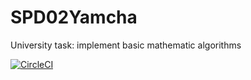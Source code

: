 # SPD02Yamcha
University task: implement basic mathematic algorithms

[![CircleCI](https://circleci.com/gh/polsala/SPD02Yamcha.svg?style=svg)](https://circleci.com/gh/polsala/SPD02Yamcha)
